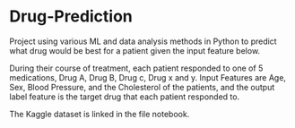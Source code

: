 # Drug-Prediction

Project using various ML and data analysis methods in Python to predict what drug would be best for a patient given the input feature below. 

During their course of treatment, each patient responded to one of 5 medications, Drug A, Drug B, Drug c, Drug x and y. Input Features are Age, Sex, Blood Pressure, and the Cholesterol of the patients, and the output label feature is the target drug that each patient responded to.

The Kaggle dataset is linked in the file notebook. 
